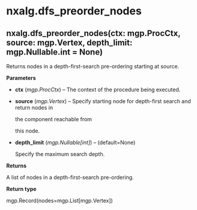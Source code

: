 # nxalg.dfs\_preorder\_nodes

## nxalg.dfs\_preorder\_nodes\(ctx: mgp.ProcCtx, source: mgp.Vertex, depth\_limit: mgp.Nullable.int = None\)

Returns nodes in a depth-first-search pre-ordering starting at source.

**Parameters**

* **ctx** \(_mgp.ProcCtx_\) – The context of the procedure being executed.
* **source** \(_mgp.Vertex_\) – Specify starting node for depth-first search and return nodes in

  the component reachable from

  this node.

* **depth\_limit** \(_mgp.Nullable\[int\]_\) – \(default=None\)

  Specify the maximum search depth.

**Returns**

A list of nodes in a depth-first-search pre-ordering.

**Return type**

mgp.Record\(nodes=mgp.List\[mgp.Vertex\]\)

